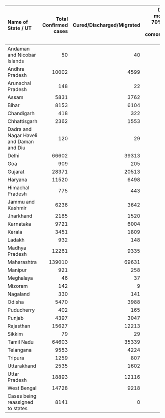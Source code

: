 | Name of State / UT                       |   Total Confirmed cases |   Cured/Discharged/Migrated |   Deaths ( more than 70% cases due to comorbidities ) |
|:-----------------------------------------|------------------------:|----------------------------:|------------------------------------------------------:|
| Andaman and Nicobar Islands              |                      50 |                          40 |                                                     0 |
| Andhra Pradesh                           |                   10002 |                        4599 |                                                   119 |
| Arunachal Pradesh                        |                     148 |                          22 |                                                     0 |
| Assam                                    |                    5831 |                        3762 |                                                     9 |
| Bihar                                    |                    8153 |                        6104 |                                                    56 |
| Chandigarh                               |                     418 |                         322 |                                                     6 |
| Chhattisgarh                             |                    2362 |                        1553 |                                                    12 |
| Dadra and Nagar Haveli and Daman and Diu |                     120 |                          29 |                                                     0 |
| Delhi                                    |                   66602 |                       39313 |                                                  2301 |
| Goa                                      |                     909 |                         205 |                                                     1 |
| Gujarat                                  |                   28371 |                       20513 |                                                  1710 |
| Haryana                                  |                   11520 |                        6498 |                                                   178 |
| Himachal Pradesh                         |                     775 |                         443 |                                                     8 |
| Jammu and Kashmir                        |                    6236 |                        3642 |                                                    87 |
| Jharkhand                                |                    2185 |                        1520 |                                                    11 |
| Karnataka                                |                    9721 |                        6004 |                                                   150 |
| Kerala                                   |                    3451 |                        1809 |                                                    22 |
| Ladakh                                   |                     932 |                         148 |                                                     1 |
| Madhya Pradesh                           |                   12261 |                        9335 |                                                   525 |
| Maharashtra                              |                  139010 |                       69631 |                                                  6531 |
| Manipur                                  |                     921 |                         258 |                                                     0 |
| Meghalaya                                |                      46 |                          37 |                                                     1 |
| Mizoram                                  |                     142 |                           9 |                                                     0 |
| Nagaland                                 |                     330 |                         141 |                                                     0 |
| Odisha                                   |                    5470 |                        3988 |                                                    17 |
| Puducherry                               |                     402 |                         165 |                                                     9 |
| Punjab                                   |                    4397 |                        3047 |                                                   105 |
| Rajasthan                                |                   15627 |                       12213 |                                                   365 |
| Sikkim                                   |                      79 |                          29 |                                                     0 |
| Tamil Nadu                               |                   64603 |                       35339 |                                                   833 |
| Telangana                                |                    9553 |                        4224 |                                                   220 |
| Tripura                                  |                    1259 |                         807 |                                                     1 |
| Uttarakhand                              |                    2535 |                        1602 |                                                    30 |
| Uttar Pradesh                            |                   18893 |                       12116 |                                                   588 |
| West Bengal                              |                   14728 |                        9218 |                                                   580 |
| Cases being reassigned to states         |                    8141 |                           0 |                                                     0 |

